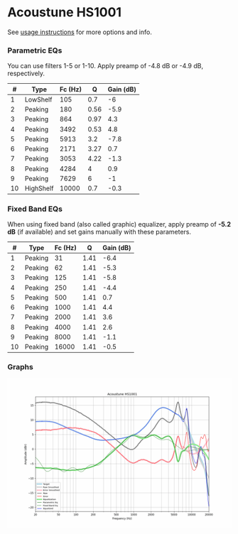 # Acoustune HS1001
See [usage instructions](https://github.com/jaakkopasanen/AutoEq#usage) for more options and info.

### Parametric EQs
You can use filters 1-5 or 1-10. Apply preamp of -4.8 dB or -4.9 dB, respectively.

|   # | Type      |   Fc (Hz) |    Q |   Gain (dB) |
|-----|-----------|-----------|------|-------------|
|   1 | LowShelf  |       105 | 0.7  |        -6   |
|   2 | Peaking   |       180 | 0.56 |        -5.9 |
|   3 | Peaking   |       864 | 0.97 |         4.3 |
|   4 | Peaking   |      3492 | 0.53 |         4.8 |
|   5 | Peaking   |      5913 | 3.2  |        -7.8 |
|   6 | Peaking   |      2171 | 3.27 |         0.7 |
|   7 | Peaking   |      3053 | 4.22 |        -1.3 |
|   8 | Peaking   |      4284 | 4    |         0.9 |
|   9 | Peaking   |      7629 | 6    |        -1   |
|  10 | HighShelf |     10000 | 0.7  |        -0.3 |

### Fixed Band EQs
When using fixed band (also called graphic) equalizer, apply preamp of **-5.2 dB** (if available) and set gains manually with these parameters.

|   # | Type    |   Fc (Hz) |    Q |   Gain (dB) |
|-----|---------|-----------|------|-------------|
|   1 | Peaking |        31 | 1.41 |        -6.4 |
|   2 | Peaking |        62 | 1.41 |        -5.3 |
|   3 | Peaking |       125 | 1.41 |        -5.8 |
|   4 | Peaking |       250 | 1.41 |        -4.4 |
|   5 | Peaking |       500 | 1.41 |         0.7 |
|   6 | Peaking |      1000 | 1.41 |         4.4 |
|   7 | Peaking |      2000 | 1.41 |         3.6 |
|   8 | Peaking |      4000 | 1.41 |         2.6 |
|   9 | Peaking |      8000 | 1.41 |        -1.1 |
|  10 | Peaking |     16000 | 1.41 |        -0.5 |

### Graphs
![](./Acoustune%20HS1001.png)
